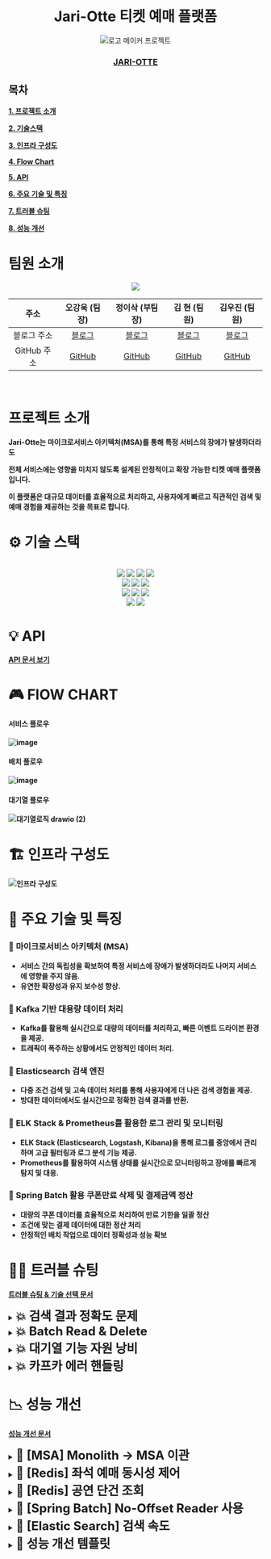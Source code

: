 <div align="center">
  
# Jari-Otte 티켓 예매 플랫폼
![로고 메이커 프로젝트](https://github.com/user-attachments/assets/1d90f74c-168a-4686-a5a7-553d2ea7c46c)<br>
### <Strong>[JARI-OTTE](https://www.jariotte.store/)<Strong>
</div>


## 목차

[1. 프로젝트 소개](#프로젝트-소개)

[2. 기술스택](#-기술-스택)

[3. 인프라 구성도](#-인프라-구성도)

[4. Flow Chart](#-FLOW-CHART)

[5. API](#-api)

[6. 주요 기술 및 특징](#-주요-기술-및-특징)

[7. 트러블 슈팅](#-트러블-슈팅)

[8. 성능 개선](#-성능-개선)

# 팀원 소개
<div align=center> 
<img src="https://github.com/user-attachments/assets/fc09bfec-299e-48ec-8a26-65dd89abdbfd">
</div>

<div align=center> 
  
| 주소       | 오강욱 (팀장)                 | 정이삭 (부팀장)                 | 김 현 (팀원)                  | 김우진 (팀원)                 |
|:------------:|:-----------------------------:|:-----------------------------:|:-----------------------------:|:-----------------------------:|
| 블로그 주소      | [블로그](https://velog.io/@kanguk_o/posts) | [블로그](https://velog.io/@isdev7057/posts) | [블로그](https://hyun-my-it-blog.tistory.com/) | [블로그](https://velog.io/@boom3652/posts) |
| GitHub 주소     | [GitHub](https://github.com/KangWookOh) | [GitHub](https://github.com/golden-hamster) | [GitHub](https://github.com/ican0422) | [GitHub](https://github.com/Woojin1123) |

</div>
<Br>

# 프로젝트 소개
Jari-Otte는 <Strong>마이크로서비스 아키텍처(MSA)</Strong>를 통해 특정 서비스의 장애가 발생하더라도

전체 서비스에는 영향을 미치지 않도록 설계된 안정적이고 확장 가능한 티켓 예매 플랫폼입니다.

이 플랫폼은 대규모 데이터를 효율적으로 처리하고, 사용자에게 빠르고 직관적인 검색 및 예매 경험을 제공하는 것을 목표로 합니다.

# ⚙ 기술 스택

<div align=center> 


  <br>
  <img src="https://img.shields.io/badge/springboot-6DB33F?style=for-the-badge&logo=spring&logoColor=white"> 
  <img src="https://img.shields.io/badge/mysql-4479A1?style=for-the-badge&logo=mysql&logoColor=white"> 
  <img src="https://img.shields.io/badge/spring security-6DB33F?style=for-the-badge&logo=springsecurity&logoColor=white"> 
  <img src="https://img.shields.io/badge/redis-FF4438?style=for-the-badge&logo=redis&logoColor=white"> 
  <br>



  <img src="https://img.shields.io/badge/elasticsearch-005571?style=for-the-badge&logo=elasticsearch&logoColor=white">
  <img src="https://img.shields.io/badge/ELK-005571?style=for-the-badge&logo=elasticstack&logoColor=white">
  <img src="https://img.shields.io/badge/KAFKA-231F20?style=for-the-badge&logo=apachekafka&logoColor=white">
  <br>

  <img src="https://img.shields.io/badge/amazon s3-569A31?style=for-the-badge&logo=amazons3&logoColor=black"> 
  <img src="https://img.shields.io/badge/amazonaws-232F3E?style=for-the-badge&logo=amazonaws&logoColor=white"> 
  <img src="https://img.shields.io/badge/amazon ecs-FF9900?style=for-the-badge&logo=amazonecs&logoColor=white">
  <br>

  <img src="https://img.shields.io/badge/github-181717?style=for-the-badge&logo=github&logoColor=white">
  <img src="https://img.shields.io/badge/git-F05032?style=for-the-badge&logo=git&logoColor=white">
  <br>
</div>

# 💡 API
[API 문서 보기](https://documenter.getpostman.com/view/37572363/2sAYBSjDDo)

# 🎮 FlOW CHART
<h4>서비스 플로우</h4>

![image](https://github.com/user-attachments/assets/c46525e9-bc86-4c46-9d31-65c3d7c4cdb8)

<h4>배치 플로우</h4>

![image](https://github.com/user-attachments/assets/de1c6a2f-2c8c-494f-b55a-5103fbd4267c)

<h4>대기열 플로우</h4>

![대기열로직 drawio (2)](https://github.com/user-attachments/assets/6c278085-1464-4812-881f-f66e7f9c7a4f)



# 🏗 인프라 구성도
![인프라 구성도](https://github.com/user-attachments/assets/a90ce3a1-2b68-4c86-bdf6-3b7c2558fbf6)

# 🚀 주요 기술 및 특징
### 🍕 __마이크로서비스 아키텍처 (MSA)__
   - 서비스 간의 독립성을 확보하여 특정 서비스에 장애가 발생하더라도 나머지 서비스에 영향을 주지 않음.
   - 유연한 확장성과 유지 보수성 향상.

### 🍕 __Kafka 기반 대용량 데이터 처리__
   - Kafka를 활용해 실시간으로 대량의 데이터를 처리하고, 빠른 이벤트 드라이븐 환경을 제공.
   - 트래픽이 폭주하는 상황에서도 안정적인 데이터 처리.

### 🍕 __Elasticsearch 검색 엔진__
   - 다중 조건 검색 및 고속 데이터 처리를 통해 사용자에게 더 나은 검색 경험을 제공.
   - 방대한 데이터에서도 실시간으로 정확한 검색 결과를 반환.

### 🍕 __ELK Stack & Prometheus를 활용한 로그 관리 및 모니터링__
   - ELK Stack (Elasticsearch, Logstash, Kibana)을 통해 로그를 중앙에서 관리하며 고급 필터링과 로그 분석 기능 제공.
   - Prometheus를 활용하여 시스템 상태를 실시간으로 모니터링하고 장애를 빠르게 탐지 및 대응.
### 🍕 Spring Batch 활용 쿠폰만료 삭제 및 결제금액 정산

- 대량의 쿠폰 데이터를 효율적으로 처리하여 만료 기한을 일괄 정산
- 조건에 맞는 결제 데이터에 대한 정산 처리
- 안정적인 배치 작업으로 데이터 정확성과 성능 확보

# 👩‍💻 트러블 슈팅
[트러블 슈팅 & 기술 선택 문서](https://abalone-kicker-cfb.notion.site/bb89be9bc05b4618b46725fb2addce71?pvs=4)

<details> 
   <summary><font size=5>💥 검색 결과 정확도 문제</font></summary>
  
  ### 📌 요약
  - 검색 쿼리의 정확도를 높이기 위해 Elasticsearch에서 띄어쓰기 문제, 복합어 처리, 최소 Score 설정 등의 문제를 해결
  - 사용자가 의도한 검색어에 대해 정확한 결과를 반환하도록 최적화
  
  ### 📌배경
  - 사용자가 검색어를 입력할 때 띄어쓰기 없이 작성하거나 복합어 형태로 작성하는 경우가 많음
  - Elasticsearch는 기본 설정에서는 이러한 입력을 제대로 처리하지 못하므로, 결과 정확도와 성능을 개선할 필요가 있었음

  ### 🚨문제점 
  **검색 결과가 사용자의 의도와 맞지 않음**
  - 띄어쓰기가 없는 경우("여름공연" vs "여름 공연") Elasticsearch가 정확한 결과를 반환하지 못함.
  - 복합어("여름공연")와 분리된 단어("여름", "공연")를 모두 처리하지 못함.
    
  ![띄어쓰기 없는 경우 미 반환](https://github.com/user-attachments/assets/3c15641c-7400-4710-870a-a4e0becfdbc2)
    
  **검색 쿼리의 스코어링 문제**
  - Score 값이 낮거나 0으로 설정된 데이터가 검색 결과에 포함되거나 제외됨.
    
  ![스코어링 문제](https://github.com/user-attachments/assets/39cb710a-2073-4fa3-ad00-52b228001270)
    
  ### 🔧성능 개선 
  **최소 Score 설정**
  - minScore를 0.3으로 설정하여 낮은 점수의 결과를 제거.
  - 사용자 의도에 가까운 검색 결과만 반환.
    
  ![minScore 적용](https://github.com/user-attachments/assets/d62bdbf9-4e9f-4993-a141-c77e296ce2d3)

    
  **복합어와 띄어쓰기 처리**
  - Nori Tokenizer를 decompound_mode: mixed로 설정하여 복합어("여름공연")를 분리된 형태("여름", "공연")로 처리.
  - 띄어쓰기 없는 단어도 분석하여 검색이 가능하도록 설정.
    
  ![스크린샷 2024-11-22 002610](https://github.com/user-attachments/assets/73e23923-0a15-40d5-9eae-cf6c8d128adc)
  
  ![스크린샷 2024-11-21 222718](https://github.com/user-attachments/assets/0232db78-a27f-4156-9ba6-1962c89d5606)
  
  ![스크린샷 2024-11-21 222858](https://github.com/user-attachments/assets/31a983b0-e3fd-456e-b6c0-1e75914af6ce)
  
  ![Nori Tokenizer](https://github.com/user-attachments/assets/6e058fd4-0e40-447d-a955-eda325ce010f)

  ### 🔧결과
  **스코어링 도입 결과**
  ![스크린샷 2024-11-18 104432](https://github.com/user-attachments/assets/36ecf6a1-750a-4312-8843-5d9bac3ff5c3)

  **띄어쓰기 없이 검색한 결과**
  ![스크린샷 2024-11-20 065812](https://github.com/user-attachments/assets/174a50a1-5925-4662-9a76-a1f195eb327a)

</details>
<details> <summary><font size=5>💥 Batch Read & Delete </font></summary>
  
### 📌 요약
Spring Batch 실행 중 데이터 손실 문제 발생. 특정 Step에서 Read Data가 절반으로 감소하여 원인 분석 후 해결 방안을 적용함.


### 📌 배경
Spring Batch에서 Read & Delete 방식으로 데이터를 처리하는 동안 결과 값이 일치하지 않는 문제가 발생했습니다.

배치 메타테이블을 확인한 결과, 특정 Step에서 Read Data가 절반으로 감소된 것을 확인했습니다.

배치 실패를 의심하고 재시도했으나, 동일한 문제가 발생했습니다. 결과 상태는 Completed였기에 추가적으로 코드와 실행 방식을 검토했습니다.

문제는 특정 Step에서 Chunk 단위로 데이터를 Read & Write 후 삭제하는 과정에서 발생했습니다.

Spring Batch의 ItemPagingReader는 데이터를 페이지 단위로 읽어오는데, 아래와 같은 흐름이 문제의 원인이었습니다:

첫 번째로 읽어온 데이터를 처리하고 삭제한 후, 다음 Chunk로 넘어감.
이 과정에서 Page 0번 데이터가 갱신되어, ItemReader는 다음 페이지인 201~300 데이터를 읽어옴.
결과적으로 배치 실행 중 전체 데이터의 절반만 처리되고, 나머지는 누락됨.

### 🚨 문제점
Spring Batch에서 ItemPagingReader 사용 시:

데이터 삭제 후 다시 페이지를 읽을 경우, Page 0번 데이터가 변경됨.
데이터의 누락 문제로 인해 Read Data와 Write Data가 불일치.

### 🔧 성능 개선
이 문제를 해결하기 위해 다음과 같은 방법을 검토했습니다:

1️⃣ ItemReader를 항상 0번째 페이지로 고정하는 방식 적용

데이터 삭제 후에도 항상 0번째 페이지를 기준으로 데이터를 읽음.
수정된 데이터의 영향을 받지 않음.
단점: 페이징 처리가 고정되므로 성능이 저하될 가능성이 있음.

2️⃣ CursorReader 사용

DB 커넥션을 유지하며 처음 조회한 결과를 고정하고 데이터를 순차적으로 처리.
수정된 데이터의 영향을 받지 않는다는 장점이 있음.
단점: DB Connection Timeout 문제가 발생할 수 있음.
현재 해결 방법:
CursorReader는 Coupon 서비스에 API 요청을 보내 데이터를 받아오는 구조에서는 적합하지 않다고 판단했습니다.
따라서, 항상 0번째 페이지를 읽도록 ItemReader를 수정하여 문제를 해결했습니다.

### ✅ 추가 고려 사항(선택)
데이터 볼륨이 증가할 경우 CursorReader 적용 방안 검토 필요.
DB Connection Timeout 문제를 방지하기 위해 Connection Pool 또는 Batch 처리 시간을 줄이는 방식의 추가 최적화 고려.
데이터 처리 로직과 Batch Step 간의 의존성을 줄여 더 안정적인 실행 구조 마련.
</details>

<details> <summary><font size=5>💥 대기열 기능 자원 낭비 </font></summary>

### 📌 요약
공연별 대기열 처리를 위해 SingleThreadScheduledExecutor를 사용하던 기존 방식에서, 요청마다 새로운 스레드풀이 생성되어 자원 낭비 문제가 발생함. 이를 해결하기 위해 공용 스레드 풀을 활용한 방식으로 전환하여 효율성을 개선함.

### 📌 배경
대기열 진행 처리를 구현할 때, 각 공연 ID마다 독립적인 대기열 처리를 보장하기 위해 SingleThreadScheduledExecutor를 사용했습니다.
이를 통해 공연별로 별도의 스레드를 생성하여 대기열 처리를 실행하도록 설계했습니다.

운영 중 로그 분석 결과, 공연 요청마다 새로운 스레드풀이 생성되고 있었음을 확인했습니다.
이로 인해 다음과 같은 문제가 발생했습니다:

자원 낭비: 요청당 스레드풀이 생성되면서 메모리와 CPU 사용량 증가.
컨텍스트 스위칭 비용 증가: 다수의 스레드풀이 독립적으로 동작하면서 스케줄링 비용이 커짐.

### 🚨 문제점
SingleThreadScheduledExecutor 사용의 한계:
요청마다 개별적인 스레드풀 생성으로 리소스 낭비 및 처리 효율성 저하.
스레드 관리 부족으로 인해 성능 이슈가 발생할 가능성 증가.

### 🔧 성능 개선
해결 방안으로 공용 스레드 풀을 사용하는 방식으로 전환했습니다.
Executors.newScheduledThreadPool() 메서드를 활용하여 미리 정의된 스레드 수를 가진 공용 스레드 풀을 생성하였습니다.
이를 통해:

요청마다 새로운 스레드풀이 생성되지 않음.
미리 생성된 스레드를 재사용하여 자원 낭비를 줄임.
스레드풀이 중앙에서 관리되면서 컨텍스트 스위칭 비용 감소.

### ✅ 추가 고려 사항(선택)
스레드 풀 크기 최적화: 예상되는 공연 요청량에 따라 적절한 스레드 수를 설정.
스레드 풀 모니터링 도구 도입: 스레드 풀의 상태를 지속적으로 모니터링하여 병목현상 방지.
작업 큐 관리: 대기열 작업이 증가할 경우 큐의 크기와 처리 우선순위를 최적화.
장기적으로, Reactive Programming 도입 검토로 비동기 처리 효율성 개선.
</details>

<details> <summary><font size=5>💥 카프카 에러 핸들링 </font></summary>

### 📌 요약
Kafka 이벤트 발행 및 소비 과정에서 발생하는 장애를 CompletableFuture와 DefaultErrorHandler를 활용하여 안정적으로 처리했습니다. 장애 발생 시 Slack 알림을 통해 신속히 대응하며, 데이터 정합성을 유지하는 신뢰성 높은 시스템을 구축했습니다.

![image](https://github.com/user-attachments/assets/613ae270-5dee-41d9-a12e-7deb624876a7)


### 📌 배경
Kafka를 활용해 이벤트를 발행 및 소비하는 시스템을 운영 중, 장애가 발생했을 때:

이벤트 발행 실패 또는 소비 실패로 인해 데이터 정합성 문제가 발생.
장애 원인을 발견하고 대응하는 데 시간이 소요되는 문제가 있었습니다.
운영 환경에서는 장애 상황에서도:

빠르게 문제를 인지하여 대응해야 하며,
데이터의 정합성을 유지하는 것이 필수적이었습니다.

### 🚨 문제점
Kafka 이벤트 발행/소비 실패 시:
장애가 발생했을 때 로그만 남고, 실시간 알림이 없어 대응이 지연됨.
소비 실패로 인해 메시지가 누락되거나 데이터 정합성이 깨질 위험이 있음.
장애 처리 코드의 복잡성으로 인해 시스템의 신뢰성이 저하됨.

### 🔧 성능 개선
문제를 해결하기 위해 다음과 같은 방식을 적용했습니다:

1️⃣ CompletableFuture를 활용한 비동기 처리

이벤트 발행 및 소비 과정을 CompletableFuture로 처리.
성공 및 실패에 따라 후속 작업을 분기 처리하여 안정적인 흐름 보장.

2️⃣ DefaultErrorHandler를 활용한 장애 관리

Kafka 소비 실패 시 DefaultErrorHandler를 설정하여, 재시도 및 복구 로직을 구현.
장애 발생 시 Slack 알림을 통해 실시간 대응 체계 마련.
3️⃣ 데이터 정합성 유지

이벤트 발행 실패 시 재시도를 포함한 복구 로직 적용.
소비 실패 메시지를 DLQ(Dead Letter Queue)로 이동하여 데이터 누락 방지.

### ✅ 추가 고려 사항(선택)
모니터링 강화: Kafka의 이벤트 발행/소비 상태를 실시간으로 모니터링하는 대시보드 구축.
DLQ 처리 자동화: Dead Letter Queue에 쌓인 메시지의 복구 및 재처리 자동화.
테스트 및 검증 강화: 장애 처리 로직에 대한 스트레스 테스트로 시스템 안정성 검증.
비동기 로직 최적화: CompletableFuture의 조합으로 작업 병렬 처리 최적화.

</details>

# 📉 성능 개선
[성능 개선 문서](https://abalone-kicker-cfb.notion.site/131aebc7cf8780e9a5c7d85b79c93ffc?pvs=4)

<details> 
   <summary><font size=5>🍕 [MSA] Monolith -> MSA 이관</font></summary>
  
  ### 📌 요약
### [Before]
![image](https://github.com/user-attachments/assets/9b6a1702-95c1-4a9e-bab1-7b3bc736c6c6)
### [AFTER]
![image](https://github.com/user-attachments/assets/1f182364-bcf0-4e97-a53d-740b3cb97629)

  ### 🚨문제점

  ### ☀️해결 방안 

  ### 🔧성능 개선 
</details>

<details> 
    <summary><font size=5>🍕 [Redis] 좌석 예매 동시성 제어</font></summary>

### 📌 요약
### 1. Before - 분산 락
  
<img src="https://github.com/user-attachments/assets/20f3773b-0af9-4f76-85f5-8fea0c3837a7" >

### 2. After - Lua Script
  
<img src = "https://github.com/user-attachments/assets/73b75348-1977-4646-a84b-bedf6d5832dc" >

### 성능비교
 
  <img src = https://github.com/user-attachments/assets/38ad2cc8-b2f7-4ab6-82d9-1371a1b9ff6f  height="300">
  
### 응답 속도 평균 40~50% 향상   /  처리량 약 55% 증가
  
### 🚨문제점

대용량 트래픽이 몰릴 것으로 예상되는 공연 티켓팅 서비스 프로젝트의 좌석 예매를 구현하는 중에 **동시성 문제**를 신경 써야 했습니다.<br>
거의 동시에 여러 사람이 같은 좌석을 예매할 때 **한 사람만 성공**하고 나머지 요청에는 **예외를 반환**해야 합니다.<br>

### ☀️해결 방안

### DB 락

DB 자체의 락을 활용해서 동시성을 제어하는 방식입니다. 구현이 간단하고 일관성을 보장합니다. 하지만 대규모 트래픽이 발생하면 **수평적으로 확장하기 힘든 DB에 큰 부하**를 주게 됩니다. 그리고 다중 트랜잭션에서 서로가 서로의 락을 기다리는 **데드락**이 발생할 수 있습니다.

### Redis 분산락

Redis에 저장된 특정 키를 사용하여 락을 구현하는 방식입니다. 여러 인스턴스의 서비스가 동시에 특정 좌석을 예매할 때, **Redis 분산락**을 이용해 여러 인스턴스에서 동시에 같은 좌석을 예매하지 못하게 합니다.

Redis를 사용하기 때문에 여러 서버에서 동시에 동작하는 분산 환경에서 유용합니다. 하지만 **락을 얻고 해제하는 과정에서 시간이 소요되기 때문에 Lua script를 사용하는 것에 비해 느릴 수 있습니다.**

그리고 **락의 범위와 트랜잭션의 범위를 잘 조율해야 합니다.** 락의 해제 시점이 트랜잭션의 커밋 시점보다 빠를 경우 동시성 문제가 발생할 수 있습니다. 그렇다고 락의 범위를 너무 크게 하면 락 해제까지 걸리는 시간도 길어지기에 조심해야 합니다.

### 락 없이 Redis Lua script로 원자적 처리

만약 **Lua script를 사용하지 않고 그냥 Redis 각각의 명령만 락 없이 사용한다면** 동시성 문제가 발생할 수 있습니다.

예를 들어서:

1. **Redis에서 좌석 상태를 조회**
2. **Redis에서 좌석 상태를 변경**

위와 같은 작업을 할 때 Redis는 싱글 스레드로 동작하지만 이처럼 명령이 여러 개로 분리되는 경우 **동시성 문제가 발생**할 수 있습니다.

하지만 **Lua script는 싱글 스레드로 동작하는 Redis 서버 내에서 한 번에 묶여서 실행되기 때문에 원자성을 보장합니다.**

좌석의 상태를 조회하고 상태를 변경하는 행위를 스크립트로 묶어서 원자적으로 처리하기 때문에 동시성 제어를 할 수 있게 된 것입니다.

- **Redis에서 한 번에 좌석 상태 조회 & 좌석 상태 변경**

그리고 **락을 사용하지 않기 때문에 동시간대에 처리할 수 있는 트래픽의 수도 늘어납니다.** <br>




### 🔧성능 개선

고민을 거듭한 끝에 저는 좌석 예매 기능에 **락 없이 Redis Lua script를 사용하기로 결정했습니다.**

- **원자성 보장**
- **빠른 속도**

그리고 자료형은 Redis에 `예매 가능한 좌석 id`만 들어가기 때문에 조회와 삭제의 시간복잡도가 O(1)로 매우 빠른 **`Set` 자료형**을 사용하기로 했습니다.

  </details>
      <div>
</div>

<details>
<summary><font size=5>🍕 [Redis] 공연 단건 조회</font></summary>

### 📌 요약

공연정보와 잔여 좌석수를 함께 조회하지 않고 공연 정보는 캐시, 잔여 좌석 수는 Redis 에서 실시간으로 조회하게 해서 81.43%의 성능 향상을 달성했습니다.

### 🚨문제점

공연 정보와 잔여 좌석 수를 함께 조회할 때는 자주 변하는 값이면서 정확해야 하는 잔여 좌석 수 때문에 캐싱이 비효율적이었습니다.

### ☀️해결 방안

공연 정보의 조회와 잔여 좌석수의 조회를 별도로 분리했습니다.

### 🔧성능 개선

### [BEFORE] - 공연정보와 잔여 좌석 수를 함께 조회
![image (4)](https://github.com/user-attachments/assets/070de891-e0f8-4705-8f72-b6b3cee639ae)


### [AFTER] - 공연정보와 잔여 좌석 수를 별도 조회
![image (5)](https://github.com/user-attachments/assets/78096c22-eda2-4b10-837b-0faf43c395aa)


### 성능 향상: 81.43%
![output (2) (1)](https://github.com/user-attachments/assets/b5022402-eaf6-4c11-8736-3dfbf1230d59)



</details>

<details> 
    <summary><font size=5>🍕 [Spring Batch] No-Offset Reader 사용</font></summary>
<div>
  
### 📌 요약

- ItemReader를 No-Offset ItemReader로 변경
- ItemProcessor에서 발생하는 과도한 Api 통신 해결
- #### 수행시간 1시간 12분 → 14분 5배 감소
  
- #### 성능 개선율 약 80%
<img src="https://github.com/user-attachments/assets/fd4d1b50-ff50-48e4-b698-2e6e5c14c021" width="500">
<img src = "https://github.com/user-attachments/assets/0273fd56-0e5e-40d1-a8c8-83cf26c040b2" width="500">

  
### 🚨문제점

- <strong>27만건의 결제 데이터에 대해 CHUNK_SIZE 100 으로 수행</strong>
- <strong>27만건의 상대적으로 적은 데이터임에도 1시간 12분으로 오래걸림</strong>

### ☀️해결 방안

1. **ItemReader의 Offset 조회 방식**
  - Offset 기반 쿼리는 **OFFSET만큼의 데이터를 읽고 무시**한 후 결과를 반환.
  - 데이터가 많아질수록 **불필요한 읽기 작업**이 증가해 성능 저하.
   
-> **Offset을 사용하지 않는 No-Offset Reader로 교체**

2. **ItemWriter의 JPA saveAll**
  - **Chunk_size**만큼 반복적으로 **INSERT** 쿼리를 실행.
  - 개별 INSERT 쿼리가 많아 대량 쓰기 작업에서 비효율적.

-> **Jdbc batch Insert 사용**
**3 .  Processor의 Feign통신**

- ItemReader의 경우 read()메서드를 통해 데이터를 한건씩 반환.
- Processor에서 네트워크 통신을 진행할 경우 모든 데이터에 대해 네트워크 통신으로 인해 응답시간*데이터 개수 만큼의 처리시간 발생

-> **Api통신을 Processor가 아닌 Writer에서 수행**
### 🔧성능 개선

1. **Offset 대신 ID 기반 조회**
  - Offset 조회 대신, Primary Key (ID)를 기준으로 조건 조회.
  - 이전 페이지의 **최대 ID**를 기억하고 `WHERE id > ? LIMIT ?` 형태로 데이터를 읽음.
  - **불필요한 읽기 제거**로 조회 성능 대폭 개선.

    ```java
    //Redis에 이전에 조회한 ID 저장
    redisTemplate.opsForValue().set(OFFSET_KEY, "0", 60000, TimeUnit.MILLISECONDS);
    // QueryDsl Id를 기준으로 조회하도록 수
     List<PaymentResponseDto> results = queryFactory
                    .select(Projections.constructor(
                            PaymentResponseDto.class,
                            payment.id,
                            payment.settlementStatus,
                            payment.payStatus,
                            payment.amount,
                            payment.reservation.concertId))
                    .from(payment)
                    .where(
                            payment.settlementStatus.eq(settlementStatus),
                            payment.payStatus.eq(payStatus),
                            payment.paidAt.before(before),
                            payment.id.gt(currentOffset))
                    .orderBy(payment.id.asc())
                    .limit(chunk)
                    .fetch();
    ```

2. **JdbcTemplate로 대량 INSERT 처리**
  - JPA 대신 **JdbcTemplate**를 활용하여 **Batch Insert** 구현.
  - 하나의 쿼리로 여러 Row를 처리해 데이터 쓰기 성능 최적화.

    ```java
    
    jdbcTemplate.batchUpdate(
        "INSERT INTO table_name (col1, col2) VALUES (?, ?)",
        new BatchPreparedStatementSetter() {
            @Override
            public void setValues(PreparedStatement ps, int i) throws SQLException {
                ps.setString(1, dataList.get(i).getCol1());
                ps.setString(2, dataList.get(i).getCol2());
            }
    
            @Override
            public int getBatchSize() {
                return dataList.size();
            }
        });
    ```

3. **Processor → Writer로 이관**
  - Writer에서 아래 코드를 통해 concertId에 대한 hostId를 가져오도록 변경

    ```java
    //Writer
    ResponseEntity<ConcertHostResponseDto> concertResponse = concertClient.findHostIdsByConcertIds(requestDto);
    log.info("콘서트 feign 응답코드 : {}", concertResponse.getStatusCode());
    Map<String, Long> hostIds = concertResponse.getBody().getResult();
    ```
</div>
</details>


<details> 
   <summary><font size=5>🍕 [Elastic Search] 검색 속도</font></summary>
  
  ![약 89.84% 개선)](https://github.com/user-attachments/assets/81e5bc2a-69a5-46bc-8e99-575ce7bddd48)

  ### 📌 요약
  쿼리 최적화를 통해서 검색 속도 기능 약 89.84% 개선
  
### 🚨문제점
- **WildcardQuery로 인한 성능 저하**
  - WildcardQuery는 전체 문서 스캔(Full Table Scan)을 유발하여 검색 속도가 매우 느려짐.
  - 특히, query 형태의 쿼리는 대량 데이터에서 병목현상을 발생시킴.
- **WildcardQuery로 인한 성능 저하**
  - 필터 조건이 should 조건 아래 위치하여 후처리 단계에서 필터가 실행됨.
  - 결과적으로 불필요한 문서들이 검색되고, 리소스 낭비가 심각하게 발생.

### ☀️해결 방안 
  
**WildcardQuery 제거**
  - WildcardQuery를 삭제하고, 효율적인 Nori 분석기를 사용하여 띄어쓰기와 복합어 처리가 가능하도록 개선.
  - WildcardQuery 없이도 높은 검색 정확도를 유지하도록 새로운 쿼리 방식 적용.
**필터 선처리로 위치 변경**
  - 필터 조건을 should가 아닌 filter의 상단으로 이동.
  - 필터링을 검색의 선처리 단계에서 수행하여 불필요한 문서를 미리 제거.<br>

### 🔧성능 개선 

**사용자 경험**
  - 빠른 응답 속도로 검색 서비스 품질이 향상되어 사용자 만족도 증가.

**응답 속도**
  - 기존: 검색에 433ms 소요.
  ![개선 전](https://github.com/user-attachments/assets/cc775507-a073-445d-b147-02a99258be8f)
  - 개선 후: 검색 속도 44ms로 약 89.84% 개선
  ![개선 후](https://github.com/user-attachments/assets/2e494b5a-d3d1-4ec4-a5f7-7b5b85ab7cdc)

**변경 전 쿼리 코드**
```java
public static BoolQuery createConcertSearchQuery(String query, LocalDate startDate, LocalDate endDate) {
        // 다중 필드 검색, 오타 허용
        // title과 artists 필드에서 검색어가 포함된 문서를 찾고, 오타도 허용합니다.
        MultiMatchQuery matchQueryWithFuzziness = MultiMatchQuery.of(m -> m
                .query(query)                                  // 사용자가 입력한 검색어
                .fields("title^2", "artists")   // 검색할 필드 목록 (title과 artists), title에 가중치 2배 부여
                .fuzziness("AUTO")                      // 오타를 허용하여 유사한 검색어도 매칭
                .operator(Operator.Or)                        // 모든 검색어를 포함할 필요 없이 하나만 포함해도 매칭
        );

        // phrase_prefix
        // 검색어가 입력된 단어의 앞부분만 맞아도 매칭되도록 설정
        // 검색어의 접두사에 맞는 문서도 검색
        MultiMatchQuery matchQueryWithPhrasePrefix = MultiMatchQuery.of(m -> m
                .query(query)                                   // 사용자가 입력한 검색어
                .fields("title^2", "artists")    // 검색할 필드 목록 (title과 artists), title에 가중치 2배 부여
                .type(TextQueryType.PhrasePrefix)               // phrase_prefix 타입으로 설정하여 접두사 일치 허용
        );

        // Wildcard Query 추가: artists 필드에 대해 중간에 포함된 텍스트도 매칭
        WildcardQuery wildcardQuery = WildcardQuery.of(w -> w
                .field("artists")
                .value("*" + query + "*")  // 검색어가 포함된 부분 일치 허용
        );

        // BoolQuery에 추가할 필터 리스트 생성
        List<Query> filters = new ArrayList<>();

        // 날짜 필터 추가 (startDate와 endDate가 모두 존재할 경우에만 필터 적용)
        if (startDate != null && endDate != null) {
            // 시작일과 종료일을 UTC 시간의 ISO-8601 문자열로 변환
            String startDateTime = startDate.atStartOfDay().toInstant(ZoneOffset.UTC).toString();
            String endDateTime = endDate.atTime(23, 59, 59).toInstant(ZoneOffset.UTC).toString();

            // DateRangeQuery 생성
            DateRangeQuery dateRangeQuery = new DateRangeQuery.Builder()
                    .field("startDate")        // 필드 지정
                    .gte(startDateTime)              // 시작 시간
                    .lte(endDateTime)                // 종료 시간
                    .build();

            // RangeQuery 생성 및 DateRangeQuery 추가
            RangeQuery rangeQuery = new RangeQuery.Builder()
                    .date(dateRangeQuery)      // DateRangeQuery를 RangeQuery에 추가
                    .build();

            // Query.Builder를 사용하여 RangeQuery 추가
            Query rangeQueryWrapper = new Query.Builder()
                    .range(rangeQuery)
                    .build();

            // 필터 리스트에 추가
            filters.add(rangeQueryWrapper);
        }
        // 삭제 여부 필터 추가 (deleted가 false인 문서만 반환)
        TermQuery deletedFilter = TermQuery.of(t -> t
                .field("deleted")
                .value(false) // deleted가 false인 문서만 포함
        );
        filters.add(new Query.Builder().term(deletedFilter).build());

        return BoolQuery.of(b -> b
                .should(Query.of(q -> q.multiMatch(matchQueryWithFuzziness)))        // 첫 번째 쿼리: 오타 허용
                .should(Query.of(q -> q.multiMatch(matchQueryWithPhrasePrefix)))    // 두 번째 쿼리: 접두사 일치
                .should(Query.of(q -> q.wildcard(wildcardQuery)))                   // Wildcard 쿼리 추가
                .filter(filters)                                                    // 필터 조건 추가 (필터가 있을 경우에만 적용)
        );
    }
```

**변경 후 쿼리 코드**
```java
public static BoolQuery createConcertSearchQuery(String query, LocalDate startDate, LocalDate endDate) {
        // 다중 필드 검색, 오타 허용
        // title과 artists 필드에서 검색어가 포함된 문서를 찾고, 오타도 허용합니다.
        MultiMatchQuery matchQueryWithFuzziness = MultiMatchQuery.of(m -> m
                .query(query)                                  // 사용자가 입력한 검색어
                .fields("title^2", "artists")   // 검색할 필드 목록 (title과 artists), title에 가중치 2배 부여
                .fuzziness("AUTO")                      // 오타를 허용하여 유사한 검색어도 매칭
                .operator(Operator.Or)                        // 모든 검색어를 포함할 필요 없이 하나만 포함해도 매칭
        );

        // phrase_prefix
        // 검색어가 입력된 단어의 앞부분만 맞아도 매칭되도록 설정
        // 검색어의 접두사에 맞는 문서도 검색
        MultiMatchQuery matchQueryWithPhrasePrefix = MultiMatchQuery.of(m -> m
                .query(query)                                   // 사용자가 입력한 검색어
                .fields("title^2", "artists")    // 검색할 필드 목록 (title과 artists), title에 가중치 2배 부여
                .type(TextQueryType.PhrasePrefix)               // phrase_prefix 타입으로 설정하여 접두사 일치 허용
        );

        // BoolQuery에 추가할 필터 리스트 생성
        List<Query> filters = new ArrayList<>();

        // 날짜 필터 추가 (startDate와 endDate가 모두 존재할 경우에만 필터 적용)
        if (startDate != null && endDate != null) {
            // 시작일과 종료일을 UTC 시간의 ISO-8601 문자열로 변환
            String startDateTime = startDate.atStartOfDay().toInstant(ZoneOffset.UTC).toString();
            String endDateTime = endDate.atTime(23, 59, 59).toInstant(ZoneOffset.UTC).toString();

            // DateRangeQuery 생성
            DateRangeQuery dateRangeQuery = new DateRangeQuery.Builder()
                    .field("startDate")        // 필드 지정
                    .gte(startDateTime)              // 시작 시간
                    .lte(endDateTime)                // 종료 시간
                    .build();

            // RangeQuery 생성 및 DateRangeQuery 추가
            RangeQuery rangeQuery = new RangeQuery.Builder()
                    .date(dateRangeQuery)      // DateRangeQuery를 RangeQuery에 추가
                    .build();

            // Query.Builder를 사용하여 RangeQuery 추가
            Query rangeQueryWrapper = new Query.Builder()
                    .range(rangeQuery)
                    .build();

            // 필터 리스트에 추가
            filters.add(rangeQueryWrapper);
        }
        // 삭제 여부 필터 추가 (deleted가 false인 문서만 반환)
        TermQuery deletedFilter = TermQuery.of(t -> t
                .field("deleted")
                .value(false) // deleted가 false인 문서만 포함
        );
        filters.add(new Query.Builder().term(deletedFilter).build());

        return BoolQuery.of(b -> b
                .filter(filters)                                                    // 필터 조건 추가 (필터가 있을 경우에만 적용)
                .should(Query.of(q -> q.multiMatch(matchQueryWithFuzziness)))        // 첫 번째 쿼리: 오타 허용
                .should(Query.of(q -> q.multiMatch(matchQueryWithPhrasePrefix)))    // 두 번째 쿼리: 접두사 일치
        );
    }
```

**성능 개선 결과**

| **항목**               | **기존 성능** | **개선 후 성능** | **개선 효과**            |
|------------------------|---------------|------------------|--------------------------|
| **응답 속도**          | 433ms         | 44ms             | 약 **90% 개선**          |
| **리소스 소비**        | 높음          | 감소             | 불필요한 리소스 제거      |
| **검색 정확도**        | 낮음          | 높음             | Wildcard 없이도 검색 가능 |
| **사용자 요청 처리량** | 제한적        | 증가             | 동시 요청 처리 가능       |


### 추가 고려 사항 ✅

- **인덱스 무중단 배포**: 새로운 매핑이나 설정 변경 시, 별도의 임시 인덱스를 생성하고 데이터 리인덱싱을 수행하여 서비스 중단 없이 배포를 완료.
- **데이터 인덱스 최적화**: 데이터 크기와 요청 패턴에 맞는 Shard와 Replica 수를 설정하고, 불필요한 필드를 최소화하여 저장 공간과 검색 속도 최적화.
- **클러스터 구성 관리**: 노드 역할 분리 및 확장(예: 데이터 노드, 마스터 노드 분리)로 안정성과 성능 향상.
- **쿼리 복잡도 관리**: 불필요한 쿼리 제거 및 필터와 조건의 적절한 사용으로 검색 성능 최적화.
- **모니터링과 로그 관리**: Kibana와 Slow Log를 활용하여 검색 요청 병목 지점 파악 및 성능 문제 사전 대응.

</details>

<details> 
   <summary><font size=5>🍕 성능 개선 템플릿</font></summary>
  
  ### 📌 요약
  
  ### 🚨문제점

  ### ☀️해결 방안 

  ### 🔧성능 개선 
</details>
